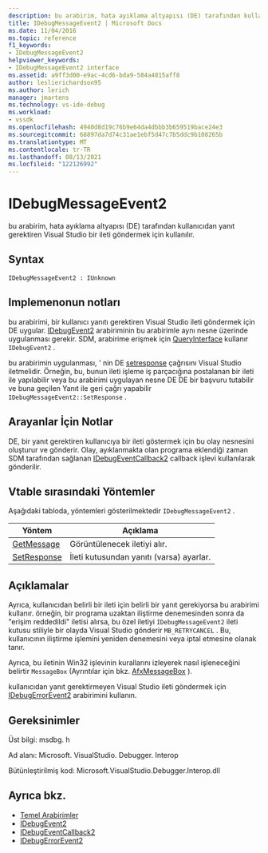 ```yaml
---
description: bu arabirim, hata ayıklama altyapısı (DE) tarafından kullanıcıdan yanıt gerektiren Visual Studio bir ileti göndermek için kullanılır.
title: IDebugMessageEvent2 | Microsoft Docs
ms.date: 11/04/2016
ms.topic: reference
f1_keywords:
- IDebugMessageEvent2
helpviewer_keywords:
- IDebugMessageEvent2 interface
ms.assetid: a9ff3d00-e9ac-4cd6-bda9-584a4815aff8
author: leslierichardson95
ms.author: lerich
manager: jmartens
ms.technology: vs-ide-debug
ms.workload:
- vssdk
ms.openlocfilehash: 4940d8d19c76b9e64da4dbbb3b659519bace24e3
ms.sourcegitcommit: 68897da7d74c31ae1ebf5d47c7b5ddc9b108265b
ms.translationtype: MT
ms.contentlocale: tr-TR
ms.lasthandoff: 08/13/2021
ms.locfileid: "122126992"
---
```

# <a name="idebugmessageevent2"></a>IDebugMessageEvent2
bu arabirim, hata ayıklama altyapısı (DE) tarafından kullanıcıdan yanıt gerektiren Visual Studio bir ileti göndermek için kullanılır.

## <a name="syntax"></a>Syntax

```
IDebugMessageEvent2 : IUnknown
```

## <a name="notes-for-implementers"></a>Implemenonun notları
 bu arabirimi, bir kullanıcı yanıtı gerektiren Visual Studio ileti göndermek için DE uygular. [IDebugEvent2](../../../extensibility/debugger/reference/idebugevent2.md) arabiriminin bu arabirimle aynı nesne üzerinde uygulanması gerekir. SDM, arabirime erişmek için [QueryInterface](/cpp/atl/queryinterface) kullanır `IDebugEvent2` .

 bu arabirimin uygulanması, ' nin DE [setresponse](../../../extensibility/debugger/reference/idebugmessageevent2-setresponse.md) çağrısını Visual Studio iletmelidir. Örneğin, bu, bunun ileti işleme iş parçacığına postalanan bir ileti ile yapılabilir veya bu arabirimi uygulayan nesne DE DE bir başvuru tutabilir ve buna geçilen Yanıt ile geri çağrı yapabilir `IDebugMessageEvent2::SetResponse` .

## <a name="notes-for-callers"></a>Arayanlar İçin Notlar
 DE, bir yanıt gerektiren kullanıcıya bir ileti göstermek için bu olay nesnesini oluşturur ve gönderir. Olay, ayıklanmakta olan programa eklendiği zaman SDM tarafından sağlanan [IDebugEventCallback2](../../../extensibility/debugger/reference/idebugeventcallback2.md) callback işlevi kullanılarak gönderilir.

## <a name="methods-in-vtable-order"></a>Vtable sırasındaki Yöntemler
 Aşağıdaki tabloda, yöntemleri gösterilmektedir `IDebugMessageEvent2` .

|Yöntem|Açıklama|
|------------|-----------------|
|[GetMessage](../../../extensibility/debugger/reference/idebugmessageevent2-getmessage.md)|Görüntülenecek iletiyi alır.|
|[SetResponse](../../../extensibility/debugger/reference/idebugmessageevent2-setresponse.md)|İleti kutusundan yanıtı (varsa) ayarlar.|

## <a name="remarks"></a>Açıklamalar
 Ayrıca, kullanıcıdan belirli bir ileti için belirli bir yanıt gerekiyorsa bu arabirimi kullanır. örneğin, bir programa uzaktan iliştirme denemesinden sonra da "erişim reddedildi" iletisi alırsa, bu özel iletiyi `IDebugMessageEvent2` ileti kutusu stiliyle bir olayda Visual Studio gönderir `MB_RETRYCANCEL` . Bu, kullanıcının iliştirme işlemini yeniden denemesini veya iptal etmesine olanak tanır.

 Ayrıca, bu iletinin Win32 işlevinin kurallarını izleyerek nasıl işleneceğini belirtir `MessageBox` (Ayrıntılar için bkz. [AfxMessageBox](/cpp/mfc/reference/cstring-formatting-and-message-box-display#afxmessagebox) ).

 kullanıcıdan yanıt gerektirmeyen Visual Studio ileti göndermek için [IDebugErrorEvent2](../../../extensibility/debugger/reference/idebugerrorevent2.md) arabirimini kullanın.

## <a name="requirements"></a>Gereksinimler
 Üst bilgi: msdbg. h

 Ad alanı: Microsoft. VisualStudio. Debugger. Interop

 Bütünleştirilmiş kod: Microsoft.VisualStudio.Debugger.Interop.dll

## <a name="see-also"></a>Ayrıca bkz.
- [Temel Arabirimler](../../../extensibility/debugger/reference/core-interfaces.md)
- [IDebugEvent2](../../../extensibility/debugger/reference/idebugevent2.md)
- [IDebugEventCallback2](../../../extensibility/debugger/reference/idebugeventcallback2.md)
- [IDebugErrorEvent2](../../../extensibility/debugger/reference/idebugerrorevent2.md)
